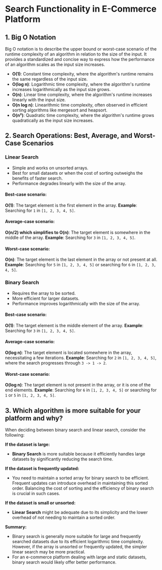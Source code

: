 # Search Functionality in E-Commerce Platform

## 1. Big O Notation

Big O notation is to describe the upper bound or worst-case scenario of the runtime complexity of an algorithm in relation to the size of the input. It provides a standardized and concise way to express how the performance of an algorithm scales as the input size increases.

- **O(1)**: Constant time complexity, where the algorithm's runtime remains the same regardless of the input size.
- **O(log n)**: Logarithmic time complexity, where the algorithm's runtime increases logarithmically as the input size grows.
- **O(n)**: Linear time complexity, where the algorithm's runtime increases linearly with the input size.
- **O(n log n)**: Linearithmic time complexity, often observed in efficient sorting algorithms like mergesort and heapsort.
- **O(n²)**: Quadratic time complexity, where the algorithm's runtime grows quadratically as the input size increases.

## 2. Search Operations: Best, Average, and Worst-Case Scenarios

### Linear Search
- Simple and works on unsorted arrays.
- Best for small datasets or when the cost of sorting outweighs the benefits of faster search.
- Performance degrades linearly with the size of the array.
#### Best-case scenario:
**O(1)**: The target element is the first element in the array.
**Example**: Searching for `1` in `[1, 2, 3, 4, 5]`.

#### Average-case scenario:
**O(n/2) which simplifies to O(n)**: The target element is somewhere in the middle of the array.
**Example**: Searching for `3` in `[1, 2, 3, 4, 5]`.

#### Worst-case scenario:
**O(n)**: The target element is the last element in the array or not present at all.
**Example**: Searching for `5` in `[1, 2, 3, 4, 5]` or searching for `6` in `[1, 2, 3, 4, 5]`.

### Binary Search
- Requires the array to be sorted.
- More efficient for larger datasets.
- Performance improves logarithmically with the size of the array.

#### Best-case scenario:
**O(1)**: The target element is the middle element of the array.
**Example**: Searching for `3` in `[1, 2, 3, 4, 5]`.

#### Average-case scenario:
**O(log n)**: The target element is located somewhere in the array, necessitating a few iterations.
**Example**: Searching for `2` in `[1, 2, 3, 4, 5]`, where the search progresses through `3 -> 1 -> 2`.

#### Worst-case scenario:
**O(log n)**: The target element is not present in the array, or it is one of the end elements.
**Example**: Searching for `6` in `[1, 2, 3, 4, 5]` or searching for `1` or `5` in `[1, 2, 3, 4, 5]`.

## 3. Which algorithm is more suitable for your platform and why?
When deciding between binary search and linear search, consider the following:

**If the dataset is large:**
- **Binary Search** is more suitable because it efficiently handles large datasets by significantly reducing the search time.

**If the dataset is frequently updated:**
- You need to maintain a sorted array for binary search to be efficient. Frequent updates can introduce overhead in maintaining this sorted order. Balancing the cost of sorting and the efficiency of binary search is crucial in such cases.

**If the dataset is small or unsorted:**
- **Linear Search** might be adequate due to its simplicity and the lower overhead of not needing to maintain a sorted order.

**Summary:**
- Binary search is generally more suitable for large and frequently searched datasets due to its efficient logarithmic time complexity. However, if the array is unsorted or frequently updated, the simpler linear search may be more practical.
- For an e-commerce platform dealing with large and static datasets, binary search would likely offer better performance.





